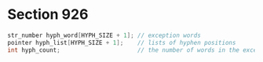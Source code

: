 # Section 926

```c << Global variables >>+=
str_number hyph_word[HYPH_SIZE + 1]; // exception words
pointer hyph_list[HYPH_SIZE + 1];    // lists of hyphen positions
int hyph_count;                      // the number of words in the exception dictionary
```
